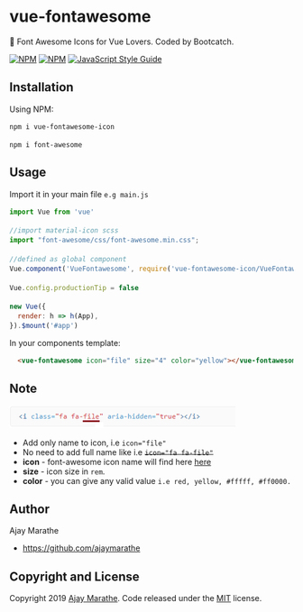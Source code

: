 # vue-fontawesome
🍺 Font Awesome Icons for Vue Lovers. Coded by Bootcatch.

[![NPM](https://img.shields.io/npm/v/vue-fontawesome-icon.svg)](https://www.npmjs.com/package/vue-fontawesome-icon) 
[![NPM](https://img.shields.io/npm/dt/vue-fontawesome-icon.svg)](https://www.npmjs.com/package/vue-fontawesome-icon) 
[![JavaScript Style Guide](https://img.shields.io/badge/code_style-standard-brightgreen.svg)](https://standardjs.com)


## Installation
Using NPM:
```
npm i vue-fontawesome-icon

npm i font-awesome
```

## Usage
Import it in your main file `e.g main.js`
```js
import Vue from 'vue'

//import material-icon scss
import "font-awesome/css/font-awesome.min.css";

//defined as global component
Vue.component('VueFontawesome', require('vue-fontawesome-icon/VueFontawesome.vue').default);

Vue.config.productionTip = false

new Vue({
  render: h => h(App),
}).$mount('#app')

```

In your components template:
```html
  <vue-fontawesome icon="file" size="4" color="yellow"></vue-fontawesome>
```

## Note
[![vue-fontawesome](https://raw.githubusercontent.com/ajaymarathe/image-store/master/vue-fontawesome/img2.png)](https://github.com/ajaymarathe/vue-fontawesome)
- Add only name to icon, i.e `icon="file"`
- No need to add full name like i.e <del>`icon="fa fa-file"`</del>
- **icon** - font-awesome icon name will find here [here](https://fontawesome.com/v4.7.0/icons/)
- **size** - icon size in `rem`.
- **color** - you can give any valid value `i.e red, yellow, #fffff, #ff0000.`

## Author

Ajay Marathe

+ https://github.com/ajaymarathe

## Copyright and License

Copyright 2019 [Ajay Marathe](https://github.com/ajaymarathe). Code released under the [MIT](https://github.com/ajaymarathe/vue-fontawesome/blob/master/LICENSE) license.
